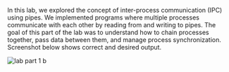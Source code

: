In this lab, we explored the concept of inter-process communication (IPC) using pipes. We implemented programs where multiple processes communicate with each other by reading from and writing to pipes. The goal of this part of the lab was to understand how to chain processes together, pass data between them, and manage process synchronization. Screenshot below shows correct and desired output.

![lab part 1 b](https://github.com/user-attachments/assets/5e1fc38c-0fe5-4f16-9b4a-9ce6ac96960f)
